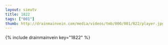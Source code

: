 ```yaml
--- 
layout: sieutv
title: 1822
tags: ["001"]
thumb: http://drainmainvein.com/media/videos/tmb/000/001/822/player.jpg
---
```

{% include drainmainvein key="1822" %} 
